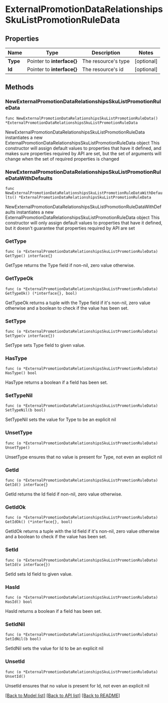 # ExternalPromotionDataRelationshipsSkuListPromotionRuleData

## Properties

Name | Type | Description | Notes
------------ | ------------- | ------------- | -------------
**Type** | Pointer to **interface{}** | The resource&#39;s type | [optional] 
**Id** | Pointer to **interface{}** | The resource&#39;s id | [optional] 

## Methods

### NewExternalPromotionDataRelationshipsSkuListPromotionRuleData

`func NewExternalPromotionDataRelationshipsSkuListPromotionRuleData() *ExternalPromotionDataRelationshipsSkuListPromotionRuleData`

NewExternalPromotionDataRelationshipsSkuListPromotionRuleData instantiates a new ExternalPromotionDataRelationshipsSkuListPromotionRuleData object
This constructor will assign default values to properties that have it defined,
and makes sure properties required by API are set, but the set of arguments
will change when the set of required properties is changed

### NewExternalPromotionDataRelationshipsSkuListPromotionRuleDataWithDefaults

`func NewExternalPromotionDataRelationshipsSkuListPromotionRuleDataWithDefaults() *ExternalPromotionDataRelationshipsSkuListPromotionRuleData`

NewExternalPromotionDataRelationshipsSkuListPromotionRuleDataWithDefaults instantiates a new ExternalPromotionDataRelationshipsSkuListPromotionRuleData object
This constructor will only assign default values to properties that have it defined,
but it doesn't guarantee that properties required by API are set

### GetType

`func (o *ExternalPromotionDataRelationshipsSkuListPromotionRuleData) GetType() interface{}`

GetType returns the Type field if non-nil, zero value otherwise.

### GetTypeOk

`func (o *ExternalPromotionDataRelationshipsSkuListPromotionRuleData) GetTypeOk() (*interface{}, bool)`

GetTypeOk returns a tuple with the Type field if it's non-nil, zero value otherwise
and a boolean to check if the value has been set.

### SetType

`func (o *ExternalPromotionDataRelationshipsSkuListPromotionRuleData) SetType(v interface{})`

SetType sets Type field to given value.

### HasType

`func (o *ExternalPromotionDataRelationshipsSkuListPromotionRuleData) HasType() bool`

HasType returns a boolean if a field has been set.

### SetTypeNil

`func (o *ExternalPromotionDataRelationshipsSkuListPromotionRuleData) SetTypeNil(b bool)`

 SetTypeNil sets the value for Type to be an explicit nil

### UnsetType
`func (o *ExternalPromotionDataRelationshipsSkuListPromotionRuleData) UnsetType()`

UnsetType ensures that no value is present for Type, not even an explicit nil
### GetId

`func (o *ExternalPromotionDataRelationshipsSkuListPromotionRuleData) GetId() interface{}`

GetId returns the Id field if non-nil, zero value otherwise.

### GetIdOk

`func (o *ExternalPromotionDataRelationshipsSkuListPromotionRuleData) GetIdOk() (*interface{}, bool)`

GetIdOk returns a tuple with the Id field if it's non-nil, zero value otherwise
and a boolean to check if the value has been set.

### SetId

`func (o *ExternalPromotionDataRelationshipsSkuListPromotionRuleData) SetId(v interface{})`

SetId sets Id field to given value.

### HasId

`func (o *ExternalPromotionDataRelationshipsSkuListPromotionRuleData) HasId() bool`

HasId returns a boolean if a field has been set.

### SetIdNil

`func (o *ExternalPromotionDataRelationshipsSkuListPromotionRuleData) SetIdNil(b bool)`

 SetIdNil sets the value for Id to be an explicit nil

### UnsetId
`func (o *ExternalPromotionDataRelationshipsSkuListPromotionRuleData) UnsetId()`

UnsetId ensures that no value is present for Id, not even an explicit nil

[[Back to Model list]](../README.md#documentation-for-models) [[Back to API list]](../README.md#documentation-for-api-endpoints) [[Back to README]](../README.md)


